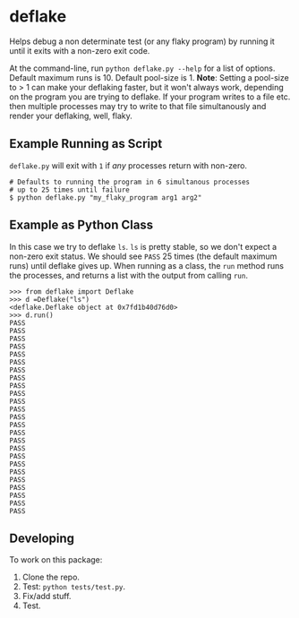 # deflake

Helps debug a non determinate test (or any flaky program) by running it until it exits with a non-zero
exit code.

At the command-line, run `python deflake.py --help` for a list of options. Default maximum runs is
10. Default pool-size is 1. **Note**: Setting a pool-size to > 1 can make your deflaking faster,
but it won't always work, depending on the program you are trying to deflake. If your program
writes to a file etc. then multiple processes may try to write to that file simultanously and
render your deflaking, well, flaky. 


## Example Running as Script
`deflake.py` will exit with `1` if *any* processes return with non-zero.

```
# Defaults to running the program in 6 simultanous processes 
# up to 25 times until failure
$ python deflake.py "my_flaky_program arg1 arg2"

```

## Example as Python Class
In this case we try to deflake `ls`. `ls`
is pretty stable, so we don't expect a non-zero exit status.
We should see `PASS` 25 times (the default maximum runs) until deflake gives up.
When running as a class, the `run` method runs the processes, and returns a list
with the output from calling `run`.

```
>>> from deflake import Deflake
>>> d =Deflake("ls")
<deflake.Deflake object at 0x7fd1b40d76d0>
>>> d.run()
PASS
PASS
PASS
PASS
PASS
PASS
PASS
PASS
PASS
PASS
PASS
PASS
PASS
PASS
PASS
PASS
PASS
PASS
PASS
PASS
PASS
PASS
PASS
PASS
PASS
```

## Developing
To work on this package:

1. Clone the repo.
1. Test: `python tests/test.py`.
1. Fix/add stuff.
1. Test.

